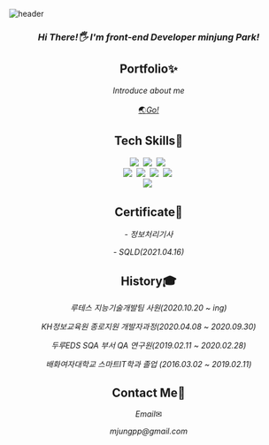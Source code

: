 ![header](https://capsule-render.vercel.app/api?type=waving&color=3a94cf&&animation=fadeIn&fontColor=FFFFFF&height=200&section=header&text=Minjung%20Park&fontSize=90)
<h3 align="center"><em>Hi There!🖐 I'm front-end Developer minjung Park!</em></h3>
<h2 align="center">Portfolio✨</h2>
<p align="center"><em>Introduce about me</em><br/>
 <br/>
 <a href="https://mjungpp.github.io/portfolio/">🌏<em>Go!</em></a><br/>
</p>
<h2 align="center">Tech Skills🔨</h2>
<p align="center">
  <img src="http://img.shields.io/badge/-HTML5-E34F26?style=for-the-badge&logo=HTML5&logoColor=white"/></a>&nbsp
  <img src="http://img.shields.io/badge/-CSS3-1572B6?style=for-the-badge&logo=CSS3&logoColor=white"/></a>&nbsp
  <img src="https://img.shields.io/badge/-Javascript-F7DF1E?style=for-the-badge&logo=Javascript&logoColor=white"/></a>&nbsp<br/>
  <img src="https://img.shields.io/badge/Angular-DD0031?style=for-the-badge&logo=Angular&logoColor=white"/></a>&nbsp
  <img src="https://img.shields.io/badge/React-61DAFB?style=for-the-badge&logo=React&logoColor=white"/></a>&nbsp
  <img src="https://img.shields.io/badge/TypeScript-3178C6?style=for-the-badge&logo=TypeScript&logoColor=white"/>&nbsp</a>
  <img src="http://img.shields.io/badge/-Node.js-339933?style=for-the-badge&logo=Node.js&logoColor=white"/></a>&nbsp<br/>
  <img src="https://img.shields.io/badge/-Font_Awesome-339AF0?style=for-the-badge&logo=Font_Awesome&logoColor=white"/></a>&nbsp
 </p>
<h2 align="center">Certificate📜</h2>
<p align="center"><em>- 정보처리기사</em><br/>
<p align="center"><em>- SQLD(2021.04.16)</em><br/>
<h2 align="center">History🎓</h2>
<p align="center"><em>루테스 지능기술개발팀 사원(2020.10.20 ~ ing)</em><br/>
<p align="center"><em>KH정보교육원 종로지원 개발자과정(2020.04.08 ~ 2020.09.30)</em><br/>
<p align="center"><em>두루EDS SQA 부서 QA 연구원(2019.02.11 ~ 2020.02.28)</em><br/>
<p align="center"><em>배화여자대학교 스마트IT학과 졸업 (2016.03.02 ~ 2019.02.11)</em><br/>
<h2 align="center">Contact Me🙌</h2>
<p align="center"><em>Email</em>✉<br/>
<p align="center"><em>mjungpp@gmail.com</em><br/>
